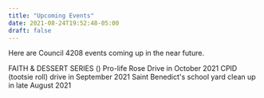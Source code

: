 ```yaml
---
title: "Upcoming Events"
date: 2021-08-24T19:52:48-05:00
draft: false
---
```

Here are Council 4208 events coming up in the near future.
<!--more-->
FAITH & DESSERT SERIES ()
Pro-life Rose Drive in October 2021
CPID (tootsie roll) drive in September 2021
Saint Benedict's school yard clean up in late August 2021
